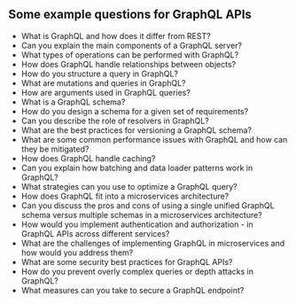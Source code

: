 ## Some example questions for GraphQL APIs

- What is GraphQL and how does it differ from REST?
- Can you explain the main components of a GraphQL server?
- What types of operations can be performed with GraphQL?
- How does GraphQL handle relationships between objects?
- How do you structure a query in GraphQL?
- What are mutations and queries in GraphQL?
- How are arguments used in GraphQL queries?
- What is a GraphQL schema?
- How do you design a schema for a given set of requirements?
- Can you describe the role of resolvers in GraphQL?
- What are the best practices for versioning a GraphQL schema?
- What are some common performance issues with GraphQL and how can they be mitigated?
- How does GraphQL handle caching?
- Can you explain how batching and data loader patterns work in GraphQL?
- What strategies can you use to optimize a GraphQL query?
- How does GraphQL fit into a microservices architecture?
- Can you discuss the pros and cons of using a single unified GraphQL schema versus multiple schemas in a microservices architecture?
- How would you implement authentication and authorization - in GraphQL APIs across different services?
- What are the challenges of implementing GraphQL in microservices and how would you address them?
- What are some security best practices for GraphQL APIs?
- How do you prevent overly complex queries or depth attacks in GraphQL?
- What measures can you take to secure a GraphQL endpoint?
